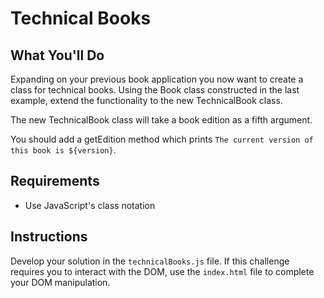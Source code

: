 # Technical Books

## What You'll Do

Expanding on your previous book application you now want to create a class for technical books. Using the Book class constructed in the last example, extend the functionality to the new TechnicalBook class.

The new TechnicalBook class will take a book edition as a fifth argument.

You should add a getEdition method which prints `The current version of this book is ${version}`.

## Requirements

- Use JavaScript's class notation

## Instructions

Develop your solution in the `technicalBooks.js` file. If this challenge requires you to interact with the DOM, use the `index.html` file to complete your DOM manipulation.
